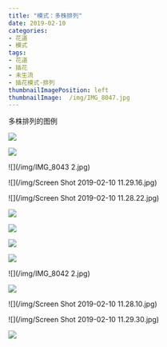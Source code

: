 ```yaml
---
title: "模式：多株排列"
date: 2019-02-10
categories:
- 花道
- 模式
tags:
- 花道
- 插花
- 未生流
- 插花模式-排列
thumbnailImagePosition: left
thumbnailImage:  /img/IMG_8047.jpg
---
```

多株排列的图例

<!--more-->

![](/img/IMG_8047.jpg)





![](/img/IMG_8039.jpg)



![](/img/IMG_8043 2.jpg)

![](/img/Screen Shot 2019-02-10 11.29.16.jpg)

![](/img/Screen Shot 2019-02-10 11.28.22.jpg)

![](/img/IMG_7983.JPG)

![](/img/IMG_8044.jpg)

![](/img/IMG_8041.jpg)

![](/img/IMG_8045.jpg)

![](/img/IMG_8042 2.jpg)

![](/img/IMG_8046.jpg)


![](/img/Screen Shot 2019-02-10 11.28.10.jpg)

![](/img/Screen Shot 2019-02-10 11.29.30.jpg)

![](/img/5株排列.jpg)